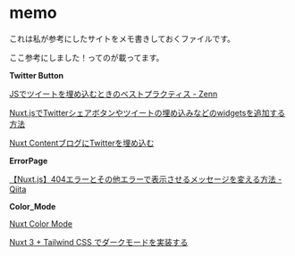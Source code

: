 # memo
これは私が参考にしたサイトをメモ書きしておくファイルです。

ここ参考にしました！ってのが載ってます。

**Twitter Button**

[JSでツイートを埋め込むときのベストプラクティス - Zenn](https://zenn.dev/catnose99/articles/329d7d61968efb)

[Nuxt.jsでTwitterシェアボタンやツイートの埋め込みなどのwidgetsを追加する方法](https://blog.mintsu-dev.com/posts/2020-05-23-nuxt-spa-twitter-share/)

[Nuxt ContentブログにTwitterを埋め込む](https://nuxtation.phantomoon.com/blog/nuxt3-with-twitter)

**ErrorPage**

[【Nuxt.js】404エラーとその他エラーで表示させるメッセージを変える方法 - Qiita](https://qiita.com/star09036/items/998c17288880134f225f)

**Color_Mode**

[Nuxt Color Mode](https://color-mode.nuxtjs.org/)

[Nuxt 3 + Tailwind CSS でダークモードを実装する](https://zenn.dev/tsukiyama3/articles/4e0e23097fdb3f)
